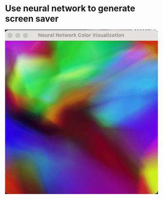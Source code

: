 # Use neural network to generate screen saver

![Alt Text](https://raw.githubusercontent.com/kingofdelphi/color-prediction-DNN/main/anim.gif)
